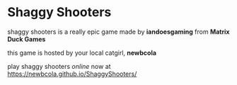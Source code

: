 # Shaggy Shooters
shaggy shooters is a really epic game made by <b>iandoesgaming</b> from <b>Matrix Duck Games</b>

this game is hosted by your local catgirl, <b>newbcola</b>

play shaggy shooters <i>online</i> now at https://newbcola.github.io/ShaggyShooters/
